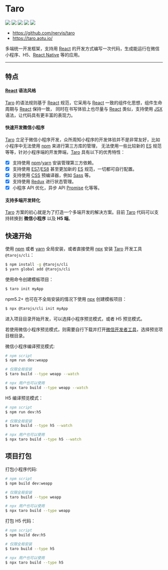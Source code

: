 # Taro

![](https://img.shields.io/node/v/@tarojs/cli.svg?style=flat-square)
![](https://img.shields.io/npm/v/@tarojs/taro.svg?style=flat-square)
![](https://img.shields.io/npm/l/@tarojs/taro.svg?style=flat-square)
![](https://img.shields.io/npm/dt/@tarojs/taro.svg?style=flat-square)
![](https://img.shields.io/travis/NervJS/taro.svg?style=flat-square)

- <https://github.com/nervjs/taro>
- <https://taro.aotu.io/>

多端统一开发框架，支持用 [React] 的开发方式编写一次代码，生成能运行在微信小程序、H5、[React Native] 等的应用。

---

## 特点

#### [React] 语法风格

[Taro] 的语法规则基于 [React] 规范，它采用与 [React] 一致的组件化思想，组件生命周期与 [React] 保持一致，
同时在书写体验上也尽量与 [React] 类似，支持使用 [JSX] 语法，让代码具有更丰富的表现力。

#### 快速开发微信小程序

[Taro] 立足于微信小程序开发，众所周知小程序的开发体验并不是非常友好，比如小程序中无法使用 [npm] 来进行第三方库的管理，
无法使用一些比较新的 [ES] 规范等等，针对小程序端的开发弊端，[Taro] 具有以下的优秀特性：

- [x] 支持使用 [npm]/[yarn] 安装管理第三方依赖。
- [x] 支持使用 [ES7]/[ES8] 甚至更加新的 [ES] 规范，一切都可自行配置。
- [x] 支持使用 [CSS] 预编译器，例如 [Sass] 等。
- [x] 支持使用 [Redux] 进行状态管理。
- [x] 小程序 API 优化，异步 API [Promise] 化等等。

#### 支持多端开发转化

[Taro] 方案的初心就是为了打造一个多端开发的解决方案。目前 [Taro] 代码可以支持转换到 **微信小程序** 以及 **H5 端**。

## 快速开始

使用 [npm] 或者 [yarn] 全局安装，或者直接使用 [npx] 安装 [Taro] 开发工具 `@tarojs/cli`：

```bash
$ npm install -g @tarojs/cli
$ yarn global add @tarojs/cli
```

使用命令创建模板项目：

```bash
$ taro init myApp
```

npm5.2+ 也可在不全局安装的情况下使用 [npx] 创建模板项目：

```bash
$ npx @tarojs/cli init myApp
```

进入项目目录开始开发，可以选择小程序预览模式，或者 H5 预览模式。

若使用微信小程序预览模式，则需要自行下载并打开[微信开发者工具]，选择预览项目根目录。

微信小程序编译预览模式:

```bash
# npm script
$ npm run dev:weapp

# 仅限全局安装
$ taro build --type weapp --watch

# npx 用户也可以使用
$ npx taro build --type weapp --watch
```

H5 编译预览模式：

```bash
# npm script
$ npm run dev:h5

# 仅限全局安装
$ taro build --type h5 --watch

# npx 用户也可以使用
$ npx taro build --type h5 --watch
```

## 项目打包

打包小程序代码:

```bash
# npm script
$ npm build dev:weapp

# 仅限全局安装
$ taro build --type weapp

# npx 用户也可以使用
$ npx taro build --type weapp
```

打包 H5 代码：

```bash
# npm script
$ npm build dev:h5

# 仅限全局安装
$ taro build --type h5

# npx 用户也可以使用
$ npx taro build --type h5
```

[Taro]: <https://taro.aotu.io/>
[React]: <https://reactjs.org/>
[React Native]: <https://facebook.github.io/react-native/>
[JSX]: <https://reactjs.org/docs/jsx-in-depth.html>
[npm]: <https://www.npmjs.com/>
[yarn]: <https://yarnpkg.com>
[CSS]: <https://www.w3.org/Style/CSS>
[Sass]: <http://sass-lang.com/>
[Redux]: <https://redux.js.org/>
[ES7]: <http://www.ecma-international.org/ecma-262/7.0/index.html>
[ES8]: <http://www.ecma-international.org/ecma-262/8.0/index.html>
[ES]: <http://www.ecma-international.org/publications/standards/Ecma-262.htm>
[Promise]: <https://developer.mozilla.org/en-US/docs/Web/JavaScript/Reference/Global_Objects/Promise>
[npx]: <https://npm.im/npx>

[微信开发者工具]: <https://developers.weixin.qq.com/miniprogram/dev/devtools/download.html>

